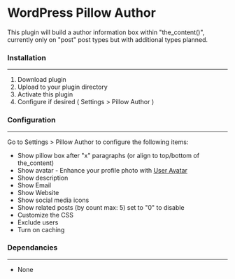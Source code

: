 # WordPress Pillow Author
This plugin will build a author information box within "the_content()", currently only on "post" post types but with additional types planned.

### Installation
----
1. Download plugin
2. Upload to your plugin directory
3. Activate this plugin
4. Configure if desired ( Settings > Pillow Author )

### Configuration
----

Go to Settings > Pillow Author to configure the following items:

* Show pillow box after "x" paragraphs (or align to top/bottom of the_content)
* Show avatar - Enhance your profile photo with [User Avatar](http://wordpress.org/extend/plugins/user-avatar/)
* Show description
* Show Email
* Show Website
* Show social media icons
* Show related posts (by count max: 5) set to "0" to disable
* Customize the CSS
* Exclude users
* Turn on caching

### Dependancies
----
* None